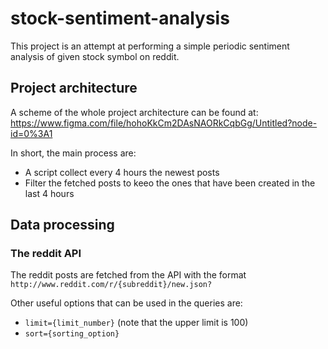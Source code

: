 # stock-sentiment-analysis

This project is an attempt at performing a simple periodic sentiment analysis of given stock symbol on reddit.

## Project architecture

A scheme of the whole project architecture can be found at: https://www.figma.com/file/hohoKkCm2DAsNAORkCqbGg/Untitled?node-id=0%3A1

In short, the main process are:
- A script collect every 4 hours the newest posts
- Filter the fetched posts to keeo the ones that have been created in the last 4 hours


## Data processing

### The reddit API

The reddit posts are fetched from the API with the format `http://www.reddit.com/r/{subreddit}/new.json?`

Other useful options that can be used in the queries are:
- `limit={limit_number}` (note that the upper limit is 100)
- `sort={sorting_option}`
